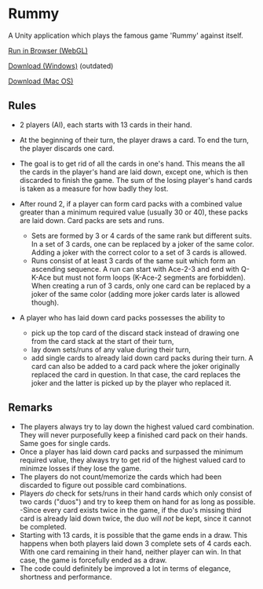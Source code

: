 # Rummy
A Unity application which plays the famous game 'Rummy' against itself.

[Run in Browser (WebGL)](https://damr-.github.io/rummy/Builds/rummy/)

[Download (Windows)](https://github.com/damr-/rummy/raw/master/Builds/Rummy_Windows.zip) (outdated)

[Download (Mac OS)](https://github.com/damr-/rummy/raw/master/Builds/rummy-MacOS.zip)

## Rules
- 2 players (AI), each starts with 13 cards in their hand.
- At the beginning of their turn, the player draws a card. To end the turn, the player discards one card.
- The goal is to get rid of all the cards in one's hand. This means the all the cards in the player's hand are laid down, except one, which is then discarded to finish the game. The sum of the losing player's hand cards is taken as a measure for how badly they lost.

- After round 2, if a player can form card packs with a combined value greater than a minimum required value (usually 30 or 40), these packs are laid down. Card packs are sets and runs.
  - Sets are formed by 3 or 4 cards of the same rank but different suits. In a set of 3 cards, one can be replaced by a joker of the same color. Adding a joker with the correct color to a set of 3 cards is allowed.
  - Runs consist of at least 3 cards of the same suit which form an ascending sequence. A run can start with Ace-2-3 and end with Q-K-Ace but must not form loops (K-Ace-2 segments are forbidden). When creating a run of 3 cards, only one card can be replaced by a joker of the same color (adding more joker cards later is allowed though).
- A player who has laid down card packs possesses the ability to
  - pick up the top card of the discard stack instead of drawing one from the card stack at the start of their turn,
  - lay down sets/runs of any value during their turn,
  - add single cards to already laid down card packs during their turn. A card can also be added to a card pack where the joker originally replaced the card in question. In that case, the card replaces the joker and the latter is picked up by the player who replaced it.

## Remarks
- The players always try to lay down the highest valued card combination. They will never purposefully keep a finished card pack on their hands. Same goes for single cards.
- Once a player has laid down card packs and surpassed the minimum required value, they always try to get rid of the highest valued card to minimze losses if they lose the game.
- The players do not count/memorize the cards which had been discarded to figure out possible card combinations.
- Players *do* check for sets/runs in their hand cards which only consist of two cards ("duos") and try to keep them on hand for as long as possible.
-Since every card exists twice in the game, if the duo's missing third card is already laid down twice, the duo will *not* be kept, since it cannot be completed.
- Starting with 13 cards, it is possible that the game ends in a draw. This happens when both players laid down 3 complete sets of 4 cards each. With one card remaining in their hand, neither player can win. In that case, the game is forcefully ended as a draw.
- The code could definitely be improved a lot in terms of elegance, shortness and performance.
